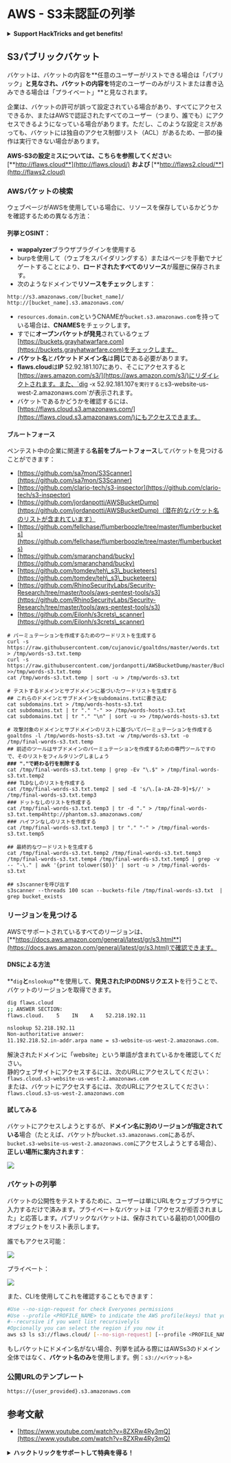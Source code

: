 # AWS - S3未認証の列挙

<details>

<summary><strong>Support HackTricks and get benefits!</strong></summary>

* **HackTricksを広告掲載**したい場合や、**PEASSの最新バージョンを入手**したい場合は、[**SUBSCRIPTION PLANS**](https://github.com/sponsors/carlospolop)をご確認ください！
* [**公式PEASS＆HackTricksグッズ**](https://peass.creator-spring.com)を手に入れましょう
* [**The PEASS Family**](https://opensea.io/collection/the-peass-family)を見つけて、独占的な[**NFT**](https://opensea.io/collection/the-peass-family)のコレクションを発見しましょう
* 💬 [**Discordグループ**](https://discord.gg/hRep4RUj7f)または[**Telegramグループ**](https://t.me/peass)に参加するか、**Twitter**でフォローする🐦 [**@carlospolopm**](https://twitter.com/carlospolopm)
* **ハッキングのテクニックを共有するには、** [**HackTricks**](https://github.com/carlospolop/hacktricks)と[**HackTricks Cloud**](https://github.com/carlospolop/hacktricks-cloud)のGitHubリポジトリにPRを提出してください。

</details>

## S3パブリックバケット

バケットは、バケットの内容を**任意のユーザーがリストできる場合は「パブリック」**と見なされ、バケットの内容を**特定のユーザーのみがリストまたは書き込みできる場合は「プライベート」**と見なされます。

企業は、バケットの許可が誤って設定されている場合があり、すべてにアクセスできるか、またはAWSで認証されたすべてのユーザー（つまり、誰でも）にアクセスできるようになっている場合があります。ただし、このような設定ミスがあっても、バケットには独自のアクセス制御リスト（ACL）があるため、一部の操作は実行できない場合があります。

**AWS-S3の設定ミスについては、こちらを参照してください:** [**http://flaws.cloud**](http://flaws.cloud/) **および** [**http://flaws2.cloud/**](http://flaws2.cloud)

### AWSバケットの検索

ウェブページがAWSを使用している場合に、リソースを保存しているかどうかを確認するための異なる方法：

#### 列挙とOSINT：

* **wappalyzer**ブラウザプラグインを使用する
* burpを使用して（ウェブをスパイダリングする）またはページを手動でナビゲートすることにより、**ロードされたすべてのリソース**が履歴に保存されます。
* 次のようなドメインで**リソースをチェック**します：

```
http://s3.amazonaws.com/[bucket_name]/
http://[bucket_name].s3.amazonaws.com/
```
* `resources.domain.com`というCNAMEが`bucket.s3.amazonaws.com`を持っている場合は、**CNAMES**をチェックします。
* すでに**オープンバケットが発見**されているウェブ[https://buckets.grayhatwarfare.com](https://buckets.grayhatwarfare.com)をチェックします。
* **バケット名**と**バケットドメイン名**は**同じ**である必要があります。
* **flaws.cloud**は**IP** 52.92.181.107にあり、そこにアクセスすると[https://aws.amazon.com/s3/](https://aws.amazon.com/s3/)にリダイレクトされます。また、`dig -x 52.92.181.107`を実行すると`s3-website-us-west-2.amazonaws.com`が表示されます。
* バケットであるかどうかを確認するには、[https://flaws.cloud.s3.amazonaws.com/](https://flaws.cloud.s3.amazonaws.com/)にもアクセスできます。

#### ブルートフォース

ペンテスト中の企業に関連する**名前をブルートフォース**してバケットを見つけることができます：

* [https://github.com/sa7mon/S3Scanner](https://github.com/sa7mon/S3Scanner)
* [https://github.com/clario-tech/s3-inspector](https://github.com/clario-tech/s3-inspector)
* [https://github.com/jordanpotti/AWSBucketDump](https://github.com/jordanpotti/AWSBucketDump)（潜在的なバケット名のリストが含まれています）
* [https://github.com/fellchase/flumberboozle/tree/master/flumberbuckets](https://github.com/fellchase/flumberboozle/tree/master/flumberbuckets)
* [https://github.com/smaranchand/bucky](https://github.com/smaranchand/bucky)
* [https://github.com/tomdev/teh\_s3\_bucketeers](https://github.com/tomdev/teh\_s3\_bucketeers)
* [https://github.com/RhinoSecurityLabs/Security-Research/tree/master/tools/aws-pentest-tools/s3](https://github.com/RhinoSecurityLabs/Security-Research/tree/master/tools/aws-pentest-tools/s3)
* [https://github.com/Eilonh/s3crets\_scanner](https://github.com/Eilonh/s3crets\_scanner)

<pre class="language-bash"><code class="lang-bash"># パーミュテーションを作成するためのワードリストを生成する
curl -s https://raw.githubusercontent.com/cujanovic/goaltdns/master/words.txt > /tmp/words-s3.txt.temp
curl -s https://raw.githubusercontent.com/jordanpotti/AWSBucketDump/master/BucketNames.txt >>/tmp/words-s3.txt.temp
cat /tmp/words-s3.txt.temp | sort -u > /tmp/words-s3.txt

# テストするドメインとサブドメインに基づいたワードリストを生成する
## これらのドメインとサブドメインをsubdomains.txtに書き込む
cat subdomains.txt > /tmp/words-hosts-s3.txt
cat subdomains.txt | tr "." "-" >> /tmp/words-hosts-s3.txt
cat subdomains.txt | tr "." "\n" | sort -u >> /tmp/words-hosts-s3.txt

# 攻撃対象のドメインとサブドメインのリストに基づいてパーミュテーションを作成する
goaltdns -l /tmp/words-hosts-s3.txt -w /tmp/words-s3.txt -o /tmp/final-words-s3.txt.temp
## 前述のツールはサブドメインのパーミュテーションを作成するための専門ツールですので、そのリストをフィルタリングしましょう
<strong>### "."で終わる行を削除する
</strong>cat /tmp/final-words-s3.txt.temp | grep -Ev "\.$" > /tmp/final-words-s3.txt.temp2
### TLDなしのリストを作成する
cat /tmp/final-words-s3.txt.temp2 | sed -E 's/\.[a-zA-Z0-9]+$//' > /tmp/final-words-s3.txt.temp3
### ドットなしのリストを作成する
cat /tmp/final-words-s3.txt.temp3 | tr -d "." > /tmp/final-words-s3.txt.temp4http://phantom.s3.amazonaws.com/
### ハイフンなしのリストを作成する
cat /tmp/final-words-s3.txt.temp3 | tr "." "-" > /tmp/final-words-s3.txt.temp5

## 最終的なワードリストを生成する
cat /tmp/final-words-s3.txt.temp2 /tmp/final-words-s3.txt.temp3 /tmp/final-words-s3.txt.temp4 /tmp/final-words-s3.txt.temp5 | grep -v -- "-\." | awk '{print tolower($0)}' | sort -u > /tmp/final-words-s3.txt

## s3scannerを呼び出す
s3scanner --threads 100 scan --buckets-file /tmp/final-words-s3.txt  | grep bucket_exists
</code></pre>

### リージョンを見つける

AWSでサポートされているすべてのリージョンは、[**https://docs.aws.amazon.com/general/latest/gr/s3.html**](https://docs.aws.amazon.com/general/latest/gr/s3.html)で確認できます。

#### DNSによる方法

**`dig`**と**`nslookup`**を使用して、**発見されたIPのDNSリクエスト**を行うことで、バケットのリージョンを取得できます。
```bash
dig flaws.cloud
;; ANSWER SECTION:
flaws.cloud.    5    IN    A    52.218.192.11

nslookup 52.218.192.11
Non-authoritative answer:
11.192.218.52.in-addr.arpa name = s3-website-us-west-2.amazonaws.com.
```
解決されたドメインに「website」という単語が含まれているかを確認してください。\
静的ウェブサイトにアクセスするには、次のURLにアクセスしてください：`flaws.cloud.s3-website-us-west-2.amazonaws.com`\
または、バケットにアクセスするには、次のURLにアクセスしてください：`flaws.cloud.s3-us-west-2.amazonaws.com`

#### 試してみる

バケットにアクセスしようとするが、**ドメイン名に別のリージョンが指定されている**場合（たとえば、バケットが`bucket.s3.amazonaws.com`にあるが、`bucket.s3-website-us-west-2.amazonaws.com`にアクセスしようとする場合）、**正しい場所に案内されます**：

![](<../../../.gitbook/assets/image (57).png>)

### バケットの列挙

バケットの公開性をテストするために、ユーザーは単にURLをウェブブラウザに入力するだけで済みます。プライベートなバケットは「アクセスが拒否されました」と応答します。パブリックなバケットは、保存されている最初の1,000個のオブジェクトをリスト表示します。

誰でもアクセス可能：

![](<../../../.gitbook/assets/image (67).png>)

プライベート：

![](<../../../.gitbook/assets/image (78).png>)

また、CLIを使用してこれを確認することもできます：
```bash
#Use --no-sign-request for check Everyones permissions
#Use --profile <PROFILE_NAME> to indicate the AWS profile(keys) that youwant to use: Check for "Any Authenticated AWS User" permissions
#--recursive if you want list recursivelyls
#Opcionally you can select the region if you now it
aws s3 ls s3://flaws.cloud/ [--no-sign-request] [--profile <PROFILE_NAME>] [ --recursive] [--region us-west-2]
```
もしバケットにドメイン名がない場合、列挙を試みる際にはAWSs3のドメイン全体ではなく、**バケット名のみ**を使用します。例：`s3://<バケット名>`

### 公開URLのテンプレート
```
https://{user_provided}.s3.amazonaws.com
```
## 参考文献

* [https://www.youtube.com/watch?v=8ZXRw4Ry3mQ](https://www.youtube.com/watch?v=8ZXRw4Ry3mQ)

<details>

<summary><strong>ハックトリックをサポートして特典を得る！</strong></summary>

* **ハックトリックで会社を宣伝したい**場合や、**最新版のPEASSにアクセスしたい**場合、または**HackTricksをPDFでダウンロード**したい場合は、[**SUBSCRIPTION PLANS**](https://github.com/sponsors/carlospolop)をご覧ください！
* [**公式のPEASS＆HackTricksグッズ**](https://peass.creator-spring.com)を手に入れましょう
* [**The PEASS Family**](https://opensea.io/collection/the-peass-family)を見つけて、独占的な[**NFT**](https://opensea.io/collection/the-peass-family)のコレクションを発見しましょう
* 💬 [**Discordグループ**](https://discord.gg/hRep4RUj7f)または[**Telegramグループ**](https://t.me/peass)に**参加**するか、**Twitter**で私をフォローしましょう 🐦 [**@carlospolopm**](https://twitter.com/carlospolopm)
* **ハッキングのトリックを共有するために、PRを** [**HackTricks**](https://github.com/carlospolop/hacktricks) **および** [**HackTricks Cloud**](https://github.com/carlospolop/hacktricks-cloud) **のGitHubリポジトリに提出してください。**

</details>
